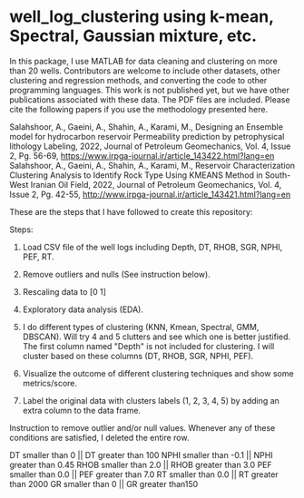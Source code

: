 # well_log_clustering using k-mean, Spectral, Gaussian mixture, etc. 

In this package, I use MATLAB for data cleaning and clustering on more than 20 wells. 
Contributors are welcome to include other datasets, other clustering and regression methods, and converting the code to other programming languages. 
This work is not published yet, but we have other publications associated with these data. The PDF files are included. Please cite the following papers if you use the methodology presented here.

Salahshoor, A., Gaeini, A., Shahin, A., Karami, M., Designing an Ensemble model for hydrocarbon reservoir Permeability prediction by petrophysical lithology Labeling, 2022, Journal of Petroleum Geomechanics, Vol. 4, Issue 2, Pg. 56-69, https://www.irpga-journal.ir/article_143422.html?lang=en
Salahshoor, A., Gaeini, A., Shahin, A., Karami, M., Reservoir Characterization Clustering Analysis to Identify Rock Type Using KMEANS Method in South-West Iranian Oil Field, 2022, Journal of Petroleum Geomechanics, Vol. 4, Issue 2, Pg. 42-55, http://www.irpga-journal.ir/article_143421.html?lang=en

These are the steps that I have followed to create this repository:

Steps:

1) Load CSV file of the well logs including Depth, DT, RHOB, SGR, NPHI, PEF, RT. 
2) Remove outliers and nulls (See instruction below).
3) Rescaling data to [0 1]
4) Exploratory data analysis (EDA). 
5) I do different types of clustering (KNN, Kmean, Spectral, GMM, DBSCAN). Will try 4 and 5 clutters and see which one is better justified. The first column named "Depth" is not included for clustering. I will cluster based on these columns (DT, RHOB, SGR, NPHI, PEF).

6) Visualize the outcome of different clustering techniques and show some metrics/score. 

7) Label the original data with clusters labels (1, 2, 3, 4, 5)  by adding an extra column to the data frame.


Instruction to remove outlier and/or null values. Whenever any of these conditions are satisfied, I deleted the entire row.

DT smaller than 0 || DT greater than 100
NPHI smaller than -0.1 || NPHI greater than 0.45
RHOB smaller than 2.0 || RHOB greater than 3.0
PEF smaller than 0.0 || PEF greater than 7.0
RT smaller than 0.0 || RT greater than 2000
GR smaller than 0 || GR greater than150
